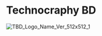 # Technocraphy BD
![TBD_Logo_Name_Ver_512x512_1](https://github.com/techcraphybd/techcraphybd.github.io/assets/152802305/3fef8fb4-2214-4202-800a-4227a6159f93)

